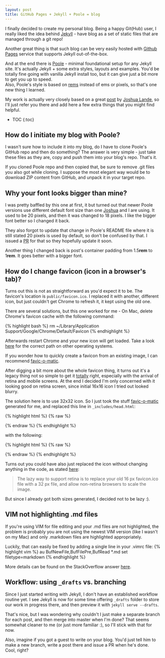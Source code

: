 ```yaml
---
layout: post
title: GitHub Pages + Jekyll + Poole = blog
---
```


I finally decided to create my personal blog. Being a happy Git(Hub) user, I really liked the idea behind [Jekyll](http://jekyllrb.com) -
have blog as a set of static files that are managed through a git repo!

Another great thing is that such blog can be very easily hosted with [Github Pages](pages.github.com) service that supports Jekyll out-of-the-box.

And at the end there is [Poole](http://getpoole.com/) - minimal foundational setup for any Jekyll site. It's actually Jekyll + some extra styles,
layouts and examples. You'd be totally fine going with vanilla Jekyll install too, but it can give just a bit more to get you up to speed.  
Also, Poole's style is based on [rems](https://github.com/poole/poole#rems-font-size-and-scaling) instead of ems or pixels, so that's one new thing I learned.

My work is actually very closely based on a great [post](http://joshualande.com/jekyll-github-pages-poole/) by [Joshua Lande](http://joshualande.com), so I'll
just refer you there and add here a few extra things that you might find helpful.

* TOC
{:toc}

## How do I initiate my blog with Poole?

I wasn't sure how to include it into my blog, do I have to clone Poole's GitHub repo and then do something?
The answer is very simple - just take these files as they are, copy and push them into your blog's repo. That's it.

If you cloned Poole repo and then copied that, be sure to remove .git files you also got while cloning.
I suppose the most elegant way would be to download ZIP content from GitHub, and unpack it in your target repo.

## Why your font looks bigger than mine?

I was pretty baffled by this one at first, it but turned out that newer Poole versions use different default font size than one
[Joshua](http://joshualande) and I are using. It used to be 20 pixels, and then it was changed to 18 pixels.
I like the bigger font better so I changed it back.

They also forgot to update that change in Poole's README file where it is still stated 20 pixels is used by default, so don't be confused by that.
I issued a [PR](https://github.com/poole/poole/pull/106) for that so they hopefully update it soon.

Another thing I changed back is post's container padding from 1.5**rem** to 1**rem**. It goes better with a bigger font.

## How do I change favicon (icon in a browser's tab)?

Turns out this is not as straightforward as you'd expect it to be. The favicon's location is `public/favicon.ico`.
I replaced it with another, different icon, but just couldn't get Chrome to refresh it, it kept using the old one.

There are several solutions, but this one worked for me - On Mac, delete Chrome's favicon cache with the following command:

{% highlight bash %}
rm ~/Library/Application Support/Google/Chrome/Default/Favicon
{% endhighlight %}

Afterwards restart Chrome and your new icon will get loaded.
Take a look [here](http://www.craiglotter.co.za/2013/09/10/how-to-refresh-site-favicons-in-google-chrome/) 
for the correct path on other operating systems.

If you wonder how to quickly create a favicon from an existing image, I can recommend [favic-o-matic](http://www.favicomatic.com/).

After digging a bit more about the whole favicon thing, it turns out it's a legacy thing not so simple to get it 
[totally](https://github.com/audreyr/favicon-cheat-sheet) right, especially with the arrival of retina and mobile screens.
At the end I decided I'm only concerned with it looking good on retina screen, since initial 16x16 icon I tried out looked blurry.

The solution here is to use 32x32 icon. So I just took the stuff [favic-o-matic](http://www.favicomatic.com/) generated for me, and
replaced this line in `_includes/head.html`:

{% highlight html %}
{% raw %}
<link rel="shortcut icon" href="{{ site.baseurl }}/public/favicon.ico">
{% endraw %}
{% endhighlight %}

with the following:

{% highlight html %}
{% raw %}
<link rel="icon" type="image/png" href="{{ site.baseurl }}/public/favicon-32x32.png" sizes="32x32" />
<link rel="icon" type="image/png" href="{{ site.baseurl }}/public/favicon-16x16.png" sizes="16x16" />
{% endraw %}
{% endhighlight %}

Turns out you could have also just replaced the icon without changing anything in the code, as stated [here](http://daringfireball.net/2013/01/retina_favicons):

> The lazy way to support retina is to replace your old 16 px favicon.ico file with a 32 px file, 
> and allow non-retina browsers to scale the image.

But since I already got both sizes generated, I decided not to be lazy :).

## VIM not highlighting .md files 

If you're using VIM for file editing and your .md files are not highlighted, the problem is probably you are not using
the newest VIM version (like I wasn't on my Mac) and only .markdown files are highlighted appropriately.

Luckily, that can easily be fixed by adding a single line in your .vimrc file:
{% highlight vim %}
au BufNewFile,BufFilePre,BufRead \*.md set filetype=markdown
{% endhighlight %}

More details can be found on the StackOverflow answer [here](http://stackoverflow.com/a/14779012/1470871).

## Workflow: using `_drafts` vs. branching

Since I just started writing with Jekyll, I don't have an established workflow routine yet.
I see Jekyll is now for some time offering `_drafts` folder to store our work in progress there, and then preview it
with `jekyll serve --drafts`.

That's nice, but I was wondering why couldn't I just make a separate branch for each post, and then merge into master when I'm done?
That seems somewhat cleaner to me (or just more familiar :), so I'll stick with that for now.

Also, imagine if you got a guest to write on your blog. You'd just tell him to make a new branch, write a post there and issue a PR
when he's done. Cool, right?

